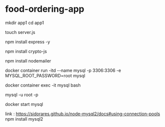 # food-ordering-app

<!-- careate app1 -->
mkdir app1
cd app1

<!-- create server.js -->
touch server.js

<!-- install express -->
npm install express -y

<!-- install crypto-js -->
npm install crypto-js

<!-- install nodemailer -->
npm install nodemailer




<!-- database -->

<!-- docker container for sql -->
docker container run -itd --name mysql -p 3306:3306 -e MYSQL_ROOT_PASSWORD=root mysql

<!-- docker container execution -->
docker container exec -it mysql bash

<!-- start mysql inside container -->
mysql -u root -p

<!-- to start stopped container -->
docker start mysql

<!-- mysql2 pool -->
link : https://sidorares.github.io/node-mysql2/docs#using-connection-pools
npm install mysql2

